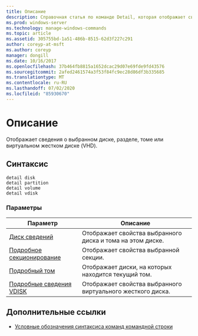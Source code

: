 ```yaml
---
title: Описание
description: Справочная статья по команде Detail, которая отображает сведения о выбранном диске, разделе, томе или виртуальном жестком диске (VHD).
ms.prod: windows-server
ms.technology: manage-windows-commands
ms.topic: article
ms.assetid: 305755bd-1a51-486b-8515-62d3f227c291
author: coreyp-at-msft
ms.author: coreyp
manager: dongill
ms.date: 10/16/2017
ms.openlocfilehash: 37b464fb8815a1652dcac29d07e69fde9fd43576
ms.sourcegitcommit: 2afed2461574a3f53f84fc9ec28d86df3b335685
ms.translationtype: MT
ms.contentlocale: ru-RU
ms.lasthandoff: 07/02/2020
ms.locfileid: "85930670"
---
```

# <a name="detail"></a>Описание

Отображает сведения о выбранном диске, разделе, томе или виртуальном жестком диске (VHD).

## <a name="syntax"></a>Синтаксис

```
detail disk
detail partition
detail volume
detail vdisk
```

### <a name="parameters"></a>Параметры

| Параметр | Описание |
| --------- | ----------- |
| [Диск сведений](detail-disk.md) | Отображает свойства выбранного диска и тома на этом диске. |
| [Подробное секционирование](detail-partition.md) | Отображает свойства выбранной секции. |
| [Подробный том](detail-volume.md) | Отображает диски, на которых находится текущий том. |
| [Подробные сведения VDISK](detail-vdisk.md) | Отображает свойства выбранного виртуального жесткого диска. |

## <a name="additional-references"></a>Дополнительные ссылки

- [Условные обозначения синтаксиса команд командной строки](command-line-syntax-key.md)
